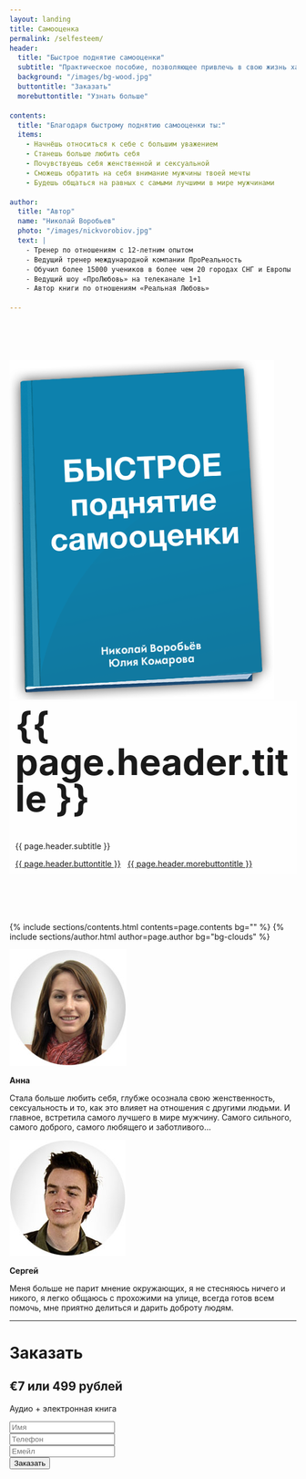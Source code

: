 ```yaml
---
layout: landing
title: Самооценка
permalink: /selfesteem/
header: 
  title: "Быстрое поднятие самооценки"
  subtitle: "Практическое пособие, позволяющее привлечь в свою жизнь харизматичного мужчину"
  background: "/images/bg-wood.jpg"
  buttontitle: "Заказать"
  morebuttontitle: "Узнать больше"

contents: 
  title: "Благодаря быстрому поднятию самооценки ты:"
  items:
    - Начнёшь относиться к себе с большим уважением
    - Станешь больше любить себя
    - Почувствуешь себя женственной и сексуальной
    - Сможешь обратить на себя внимание мужчины твоей мечты
    - Будешь общаться на равных с самыми лучшими в мире мужчинами

author: 
  title: "Автор"
  name: "Николай Воробьев"
  photo: "/images/nickvorobiov.jpg"
  text: |
    - Тренер по отношениям с 12-летним опытом
    - Ведущий тренер международной компании ПроРеальность
    - Обучил более 15000 учеников в более чем 20 городах СНГ и Европы
    - Ведущий шоу «ПроЛюбовь» на телеканале 1+1
    - Автор книги по отношениям «Реальная Любовь»

---
```


<div class="section text-center" style="background-image: url({{ page.header.background }}); background-size: cover; background-position: center; padding: 70px 0; text-shadow: 0 3px 2px rgba(255,255,255,.9);">
  <div class="container">
    <div class="row">
      <div class="col-xs-5">
        <img class="img-responsive" src="/images/selfesteem-book-cover.png"/>
      </div>
      <div class="col-xs-7" style="background:rgba(255,255,255,0.6); padding: 10px;">
        <h1 style="margin-top: 0; font-size: 64px; line-height: 1;">{{ page.header.title }}</h1>
        <p class="lead">
          {{ page.header.subtitle }}
        </p>
        <a class="btn btn-danger" href="#pricing" style="text-shadow: none;"><i class="fa fa-arrow-right"></i> {{ page.header.buttontitle }}</a>
        &nbsp;
        <a class="btn btn-info" href="#more" style="text-shadow: none;"><i class="fa fa-arrow-down"></i> {{ page.header.morebuttontitle }}</a>
      </div>
    </div>
  </div>
</div>

<a name="more"></a>

{% include sections/contents.html contents=page.contents bg="" %}
{% include sections/author.html author=page.author bg="bg-clouds" %}

<div class="section">
  <div class="container">
    <div class="row">
      <div class="col-xs-6">
        <p class="text-center"><img src="/images/testimonial1.jpg" /></p>
        <p class="text-center">
          <b>Анна</b>
        </p>
        <p class="text-center">
          Стала больше любить себя, глубже осознала свою женственность, сексуальность и то, как это влияет на отношения с другими людьми. И главное, встретила самого лучшего в мире мужчину. Самого сильного, самого доброго, самого любящего и заботливого…
        </p>
      </div>
      <div class="col-xs-6">
        <p class="text-center"><img src="/images/testimonial2.jpg" /></p>
        <p class="text-center">
          <b>Сергей</b>
        </p>
        <p class="text-center">
          Меня больше не парит мнение окружающих, я не стесняюсь ничего и никого, я легко общаюсь с прохожими на улице, всегда готов всем помочь, мне приятно делиться и дарить доброту людям.
        </p>
      </div>
    </div>
  </div>
</div>

<hr/>

<div class="section" id="pricing">
  <div class="container">
    <h1 class="text-center">
      Заказать
    </h1>
    <h2 class="text-center">&euro;7 или 499&nbsp;рублей</h2>
    <p class="text-center"><i class="fa fa-headphones"></i> Аудио + <i class="fa fa-book"></i> электронная книга</p>
    <div class="row">
      <div class="col-md-6 col-md-offset-3">
        <div class="well">
          <form action="http://money.prorealnost.com/shot/145" method="POST">
            <div class="form-group">
              <input type="text" name="name" class="form-control input-lg" placeholder="Имя" required="required"/>
            </div>
            <div class="form-group">
              <input type="text" name="phone" rules="phone" class="form-control input-lg" placeholder="Телефон" required="required"/>
            </div>
            <div class="form-group">
              <input type="email" name="email" class="form-control input-lg" placeholder="Емейл" required="required"/>
            </div>
            <button type="submit" class="btn btn-primary btn-lg btn-block">
              <i class="fa fa-check"></i> Заказать
            </button>
          </form>
        </div>
      </div>
    </div>
  </div>
</div>